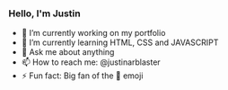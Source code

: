 ### Hello, I'm Justin 

- 🔭 I’m currently working on my portfolio
- 🌱 I’m currently learning HTML, CSS and JAVASCRIPT
- 💬 Ask me about anything
- 📫 How to reach me: @justinarblaster
- ⚡ Fun fact: Big fan of the 🍆 emoji


